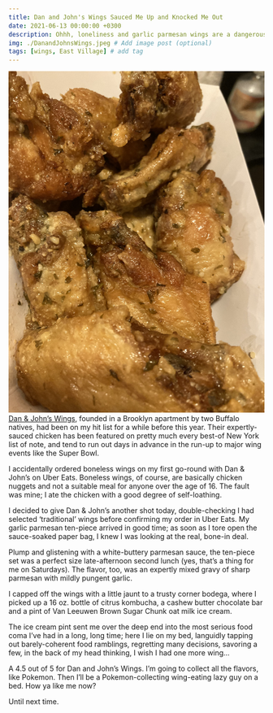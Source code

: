```yaml
---
title: Dan and John's Wings Sauced Me Up and Knocked Me Out
date: 2021-06-13 00:00:00 +0300
description: Ohhh, loneliness and garlic parmesan wings are a dangerous mix....
img: ./DanandJohnsWings.jpeg # Add image post (optional)
tags: [wings, East Village] # add tag
---
```

![Wings](./DanandJohnsWings.jpeg )
<a href='http://danandjohns.com/' target='blank'>Dan & John’s Wings</a>, founded in a Brooklyn apartment by two Buffalo natives, had been on my hit list for a while before this year. Their expertly-sauced chicken has been featured on pretty much every best-of New York list of note, and tend to run out days in advance in the run-up to major wing events like the Super Bowl.

I accidentally ordered boneless wings on my first go-round with Dan & John’s on Uber Eats. Boneless wings, of course, are basically chicken nuggets and not a suitable meal for anyone over the age of 16. The fault was mine; I ate the chicken with a good degree of self-loathing.

I decided to give Dan & John’s another shot today, double-checking I had selected ‘traditional’ wings before confirming my order in Uber Eats. My garlic parmesan ten-piece arrived in good time; as soon as I tore open the sauce-soaked paper bag, I knew I was looking at the real, bone-in deal.

Plump and glistening with a white-buttery parmesan sauce, the ten-piece set was a perfect size late-afternoon second lunch (yes, that’s a thing for me on Saturdays). The flavor, too, was an expertly mixed gravy of sharp parmesan with mildly pungent garlic.

I capped off the wings with a little jaunt to a trusty corner bodega, where I picked up a 16 oz. bottle of citrus kombucha, a cashew butter chocolate bar and a pint of Van Leeuwen Brown Sugar Chunk oat milk ice cream.

The ice cream pint sent me over the deep end into the most serious food coma I’ve had in a long, long time; here I lie on my bed, languidly tapping out barely-coherent food ramblings, regretting many decisions, savoring a few, in the back of my head thinking, I wish I had one more wing…

A 4.5 out of 5 for Dan and John’s Wings. I’m going to collect all the flavors, like Pokemon. Then I’ll be a Pokemon-collecting wing-eating lazy guy on a bed. How ya like me now?

Until next time.